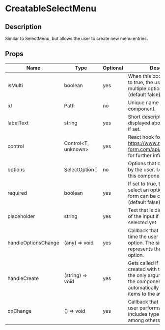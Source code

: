 # CreatableSelectMenu

## Description
Similar to SelectMenu, but allows the user to create new menu entries.

## Props
| Name                | Type                | Optional | Description                                                                                                         |
|---------------------|---------------------|----------|---------------------------------------------------------------------------------------------------------------------|
| isMulti             | boolean             | yes      | When this boolean flag is set to true, the user may select multiple options at once (default false).                |
| id                  | Path<T>             | no       | Unique name of this component.                                                                                      |
| labelText           | string              | yes      | Short description that will be displayed above the input field if set.                                              |
| control             | Control<T, unknown> | yes      | React hook form control (See https://www.react-hook-form.com/api/useform/control/ for further information).         |
| options             | SelectOption[]      | no       | Options that can be selected by the user. I.e. the contents of this component.                                      |
| required            | boolean             | yes      | If set to true, the user has to select an option before the form can be completed (default false).                  |
| placeholder         | string              | yes      | Text that is displayed instead of the input if has been selected yet.                                               |
| handleOptionsChange | (any) => void       | yes      | Callback that is invoked every time the user selects a new option. The single argument represents the selected option. |
| handleCreate        | (string) => void    | yes      | Gets called if a new item was created with the users input as the only argument. If not set, the component will automatically add all created items to the available options.                        |
| onChange            | () => void          | yes      | Callback that is invoked if the user performs ANY input. This includes type and click events among others.          |   